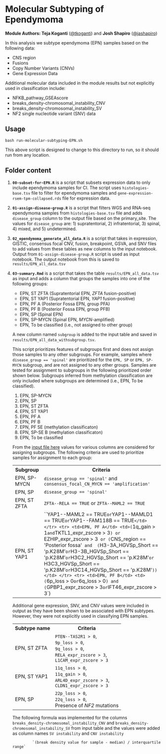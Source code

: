 # Molecular Subtyping of Ependymoma

__Module Authors: Teja Koganti__ ([@tkoganti](https://github.com/tkoganti)) and __Josh Shapiro__ ([@jashapiro](https://github.com/jashapiro))

In this analysis we subtype ependymoma (EPN) samples based on the following data: 
- CNS region
- Fusions
- Copy Number Variants (CNVs)
- Gene Expression Data

Additional molecular data included in the module results but not explicitly used in classification include: 
- NFKB_pathway_GSEAscore
- breaks_density-chromosomal_instability_CNV
- breaks_density-chromosomal_instability_SV
- NF2 single nucleotide variant (SNV) data

## Usage
`bash run-molecular-subtyping-EPN.sh`

This above  script is designed to change to this directory to run, so it should run from any location.

## Folder content

1. __`00-subset-for-EPN.R`__ is a script that subsets expression data to only include ependymoma samples for CI. The script uses `histologies-base.tsv` file to filter for ependymoma samples and `gene-expression-rsem-tpm-collapsed.rds` file for expression data.

2. __`01-assign-disease-group.R`__ is a script that filters WGS and RNA-seq ependymoma samples from `histologies-base.tsv` file and adds `disease_group` column to the output file based on the primary_site. The values for `disease_group` are: 1) supratentorial, 2) infratentorial, 3) spinal, 4) mixed, and 5) undetermined.

3. __`02_ependymoma_generate_all_data.R`__  is a script that takes in expression, GISTIC, consensus focal CNV, fusion, breakpoint, GSVA, and SNV files to add values from these tables as new columns to the input notebook. Output from `01-assign-disease-group.R` script is used as input notebook. The output notebook from this is saved to `results/EPN_all_data.tsv`

4. __`03-summary.Rmd`__ is a script that takes the table `results/EPN_all_data.tsv`  as input and adds a column that groups the samples into one of the following groups:
    - EPN, ST ZFTA (Supratentorial EPN, _ZFTA_ fusion-positive)
    - EPN, ST YAP1 (Supratentorial EPN, _YAP1_ fusion-positive)
    - EPN, PF A (Posterior Fossa EPN, group PFA)
    - EPN, PF B (Posterior Fossa EPN, group PFB)
    - EPN, SP (Spinal EPN)
    - EPN, SP-MYCN (Spinal EPN, _MYCN_-amplified)
    - EPN, To be classified (i.e., not assigned to other group)

    A new column named `subgroup` is added to the input table and saved in `results/EPN_all_data_withsubgroup.tsv`.

    This script prioritizes features of subgroups first and does not assign those samples to any other subgroups. For example, samples where `disease_group == 'spinal'` are prioritized for the `EPN, SP` or `EPN, SP-MYCN` subgroup, and are not assigned to any other groups. Samples are tested for assignment to subgroups in the following prioritized order shown below. Subgroups inferred from methylation classification are only included where subgroups are determined (i.e., EPN, To be classified).
    1) EPN, SP-MYCN
    2) EPN, SP
    3) EPN, ST ZFTA
    4) EPN, ST YAP1
    5) EPN, PF A 
    6) EPN, PF B
    7) EPN, PF SE (methylation classificaton)
    8) EPN, SP-SE B (methylation classificaton)
    9) EPN, To be classified

    From the [input file here](https://github.com/AlexsLemonade/OpenPBTA-analysis/blob/master/analyses/molecular-subtyping-EPN/results/EPN_all_data.tsv) values for various columns are considered for assigning subgroups. The following criteria are used to prioritize samples for assignment to each group: 
            <table>
                <tr>
                    <th>Subgroup</th>
                    <th>Criteria</th>
                </tr>
                <tr>
                    <td>EPN, SP-MYCN</td>
                    <td>`disease_group == 'spinal'` and `consensus_focal_CN_MYCN == 'amplification'`</td>
                </tr>
                <tr>
                    <td>EPN, SP</td>
                    <td>`disease_group == 'spinal'`</td>
                </tr>
                <tr>
                    <td>EPN, ST ZFTA</td>
                    <td>`ZFTA--RELA == TRUE` or `ZFTA--MAML2 == TRUE`</td>
                </tr>
                <tr>
                    <td>EPN, ST YAP1</td>
                    <td>``YAP1--MAML2 == TRUE` or `YAP1--MAMLD1 == TRUE` or `YAP1--FAM118B == TRUE`</td>
                </tr>
                <tr>
                    <td>EPN, PF A</td>
                    <td>(`1q_gain > 1` and `TKTL1_expr_zscore > 3`) or `EZHIP_expr_zscore > 3` or (`CNS_region == 'Posterior fossa'` and 
      (`H3-3A_HGVSp_Short == 'p.K28M'` or `H3-3B_HGVSp_Short == 'p.K28M'` or `H3C2_HGVSp_Short == 'p.K28M'` or 
         `H3C3_HGVSp_Short == 'p.K28M'` or `H3C14_HGVSp_Short == 'p.K28M'`))</td>
                </tr>
                <tr>
                    <td>EPN, PF B</td>
                    <td>(`6p_loss > 0` or `6q_loss > 0`) and (`GPBP1_expr_zscore > 3` or `IFT46_expr_zscore > 3`)</td>
                </tr>
            </table>

    Additional gene expression, SNV, and CNV values were included in output as they have been shown to be associated with EPN subtypes. However, they were not explicitly used in classifying EPN samples.
            <table>
                <tr>
                    <th>Subtype name</th>
                    <th>Criteria</th>
                </tr>
                <tr>
                    <td>EPN, ST ZFTA</td>
                    <td>`PTEN--TAS2R1 > 0`, <br/> `9p_loss > 0`, <br/> `9q_loss > 0`, <br/> `RELA_expr_zscore > 3`, <br/> `L1CAM_expr_zscore > 3` </td>
                </tr>
                <tr>
                    <td>EPN, ST YAP1</td>
                    <td>`11q_loss > 0`, <br/> `11q_gain > 0`, <br/> `ARL4D_expr_zscore > 3`, <br/> `CLDN1_expr_zscore > 3` </td>
                </tr>
                <tr>
                    <td>EPN, SP</td>
                    <td>`22p_loss > 0`, <br/> `22q_loss > 0`, <br/> Presence of _NF2_ mutations</td>
                </tr>
            </table>  

      The following formula was implemented for the columns `breaks_density-chromosomal_instability_CNV` and `breaks_density-chromosomal_instability_SV` from input table and the values were added as column names `SV instability` and `CNV instability`

                `(break density value for sample - median) / interquartile range`   
